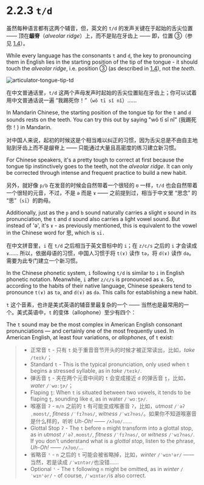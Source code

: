 # 2.2.3 `t/d`

虽然每种语言都有这两个辅音，但，英文的 `t/d` 的发声关键在于起始的舌尖位置 —— 顶在**龈脊**（*alveolar ridge*）上，而不是贴在牙齿上 —— 即，位置 ③（参见 [1.4](1.4-articulators)）。

While every language has the consonants `t` and `d`, the key to pronouncing them in English lies in the starting position of the tip of the tongue - it should touch the *alveolar ridge*, i.e. position ③ (as described in [1.4](1.4-articulators)), not the *teeth*.

![articulator-tongue-tip-td](/images/articulator-tongue-tip-td.svg)

在中文普通话里，`t/d` 这两个声母发声时起始的舌尖位置贴在牙齿上；你可以试着用中文普通话说一遍 “我踢死你！”（`wǒ tī sǐ nǐ`）<span class="speak-word-inline" data-audio-other="/audios/us/我踢死你-zh-cn-male.mp3"></span>……

In Mandarin Chinese, the starting position of the tongue tip for the `t` and `d` sounds rests on the teeth. You can try this out by saying "wǒ tī sǐ nǐ" (我踢死你！)<span class="speak-word-inline" data-audio-other="/audios/us/我踢死你-zh-cn-male.mp3"></span> in Mandarin.

对中国人来说，起初的时候这是个相当难以纠正的习惯，因为舌尖总是不由自主地贴到牙齿上而不是龈脊上 —— 只能通过大量且高密度的练习建立新习惯。

For Chinese speakers, it's a pretty tough to correct at first because the tongue tip instinctively goes to the teeth, not the *alveolar ridge*. It can only be corrected through intense and frequent practice to build a new habit.

另外，就好像 `p/b` 在发音的时候会自然带着一个很轻的 `ʊ` 一样，`t/d` 也会自然带着一个很轻的元音，不过，不是 `ə` 而是 `ɤ`<span class="speak-word-inline" data-audio-other="/audios/us/Close-mid_back_unrounded_vowel.ogg.mp3"></span> —— 之前提到过，相当于中文里 “思念” 的 “思”（`sī`）的韵母。

Additionally, just as the `p` and `b` sound naturally carries a slight `ʊ` sound in its pronunciation, the `t` and `d` sound also carries a light vowel sound. But instead of 'ə', it's `ɤ`<span class="speak-word-inline" data-audio-other="/audios/us/Close-mid_back_unrounded_vowel.ogg.mp3"></span> - as previously mentioned, this is equivalent to the vowel in the Chinese word for 思, which is `sī.`

在中文拼音里，`i` 在 `t/d` 之后相当于英文音标中的 `i`；在 `z/c/s` 之后的 `i` 才会读成 `ɤ`…… 所以，依据母语的习惯，中国人习惯于将 `t(ɤ)` 读作 `tə`，将 `d(ɤ)` 读作 `də`。需要为此专门建立一个新习惯。

In the Chinese phonetic system, `i` following `t/d` is similar to `i` in English phonetic notation. Meanwhile, `i` after `z/c/s` is pronounced as `ɤ`. So, according to the habits of their native language, Chinese speakers tend to pronounce `t(ɤ)` as `tə`, and `d(ɤ)` as `də`. This calls for establishing a new habit.

`t` 这个音素，也许是美式英语的辅音里最复杂的一个 —— 当然也是最常用的一个。美式英语中，`t` 的变体（allophone）至少有四个：

The `t` sound may be the most complex in American English consonant pronunciations — and certainly one of the most frequently used. In American English, at least four variations, or *allophones*, of `t` exist:

> * 正常音 `t` - 只有 `t` 处于重音音节开头的时候才被正常读出，比如，*take* `/teɪk/`<span class="speak-word-inline" data-audio-us-male="/audios/us/take-us-male.mp3" data-audio-us-female="/audios/us/take-us-female.mp3"></span>；
> * Standard `t` - This is the typical pronunciation, only used when `t` begins a stressed syllable, as in *take* `/teɪk/`<span class="speak-word-inline" data-audio-us-male="/audios/us/take-us-male.mp3" data-audio-us-female="/audios/us/take-us-female.mp3"></span>.
> * 弹舌音 `t̬` - 夹在两个元音中间的 `t` 会变成接近 `d` 的弹舌音 `t̬`，比如，*water* `/ˈwɑːt̬ɚ/`<span class="speak-word-inline" data-audio-us-male="/audios/us/water-us-male.mp3" data-audio-us-female="/audios/us/water-us-female.mp3"></span>；
> * Flaping `t̬`: When `t` is situated between two vowels, it tends to be flaping `t̬`, sounding like `d`, as in water `/ˈwɑːt̬ɚ/`<span class="speak-word-inline" data-audio-us-male="/audios/us/water-us-male.mp3" data-audio-us-female="/audios/us/water-us-female.mp3"></span>.
> * 喉塞音 `ʔ` - `m/n` 之前的 `t` 有可能变成喉塞音 `ʔ`，比如，*utmost* `/ˈəʔˌmoʊst/`<span class="speak-word-inline" data-audio-us-male="/audios/us/utmost-us-male.mp3" data-audio-us-female="/audios/us/utmost-us-female.mp3"></span>, *fitness* `/ˈfɪʔnəs/`<span class="speak-word-inline" data-audio-us-male="/audios/us/fitness-us-male.mp3" data-audio-us-female="/audios/us/fitness-us-female.mp3"></span>, *witness* `/ˈwɪʔnəs/`<span class="speak-word-inline" data-audio-us-male="/audios/us/witness-us-male.mp3" data-audio-us-female="/audios/us/witness-us-female.mp3"></span>。如果你不知道喉塞音是什么样的，听听 *Uh-Oh!* <span class="speak-word-inline" data-audio-us-female="/audios/us/Uh-Oh.mp3"></span>—— `/ʌʔoʊ/`……
> * Glottal Stop `ʔ` - The `t` before `n` might transform into a glottal stop, as in *utmost* `/ˈəʔˌmoʊst/`<span class="speak-word-inline" data-audio-us-male="/audios/us/utmost-us-male.mp3" data-audio-us-female="/audios/us/utmost-us-female.mp3"></span>, *fitness* `/ˈfɪʔnəs/`<span class="speak-word-inline" data-audio-us-male="/audios/us/fitness-us-male.mp3" data-audio-us-female="/audios/us/fitness-us-female.mp3"></span>, or *witness* `/ˈwɪʔnəs/`<span class="speak-word-inline" data-audio-us-male="/audios/us/witness-us-male.mp3" data-audio-us-female="/audios/us/witness-us-female.mp3"></span>. If you don't understand what is a *glottal stop*, listen to the phrase,  *Uh-Oh!* <span class="speak-word-inline" data-audio-us-female="/audios/us/Uh-Oh.mp3"></span>—— `/ʌʔoʊ/`...
> * 省略音 `ᵗ` - `n` 之后的 `t` 可能会被省略掉，比如，*winter* `/ˈwɪnᵗər/`<span class="speak-word-inline" data-audio-us-male="/audios/us/winter-us-male.mp3" data-audio-us-female="/audios/us/winter-us-female.mp3"></span> —— 当然，若是读成 `/ˈwɪntər/`<span class="speak-word-inline" data-audio-us-male="/audios/us/winter-t-us-male.mp3" data-audio-us-female="/audios/us/winter-t-us-female.mp3"></span>也没错……
> * Optional `ᵗ` - The `t` following `n` might be omitted, as in *winter* `/ˈwɪnᵗər/`<span class="speak-word-inline" data-audio-us-male="/audios/us/winter-us-male.mp3" data-audio-us-female="/audios/us/winter-us-female.mp3"></span> - of course, `/ˈwɪntər/`<span class="speak-word-inline" data-audio-us-male="/audios/us/winter-t-us-male.mp3" data-audio-us-female="/audios/us/winter-t-us-female.mp3"></span>is also correct.

